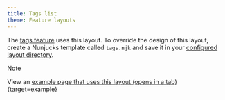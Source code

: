 ```yaml
---
title: Tags list
theme: Feature layouts
---
```


The [tags feature](/features/tags) uses this layout. To override the design of this layout, create a Nunjucks template called `tags.njk` and save it in your [configured layout directory](https://www.11ty.dev/docs/config/#directory-for-layouts-optional).

> [!NOTE]
> View an [example page that uses this layout (opens in a tab)](/example/tags/){target=example}
